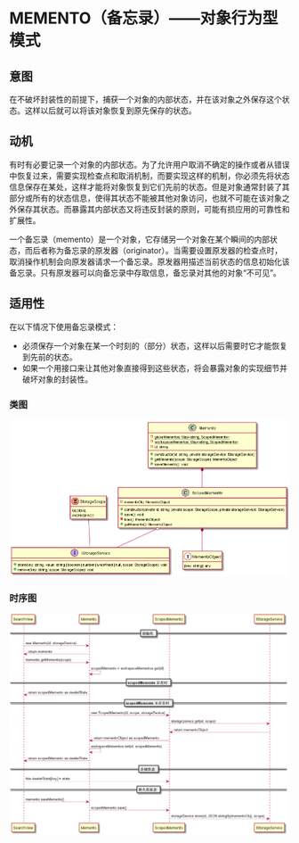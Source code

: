 # MEMENTO（备忘录）——对象行为型模式

## 意图

在不破坏封装性的前提下，捕获一个对象的内部状态，并在该对象之外保存这个状态。这样以后就可以将该对象恢复到原先保存的状态。

## 动机

有时有必要记录一个对象的内部状态。为了允许用户取消不确定的操作或者从错误中恢复过来，需要实现检查点和取消机制，而要实现这样的机制，你必须先将状态信息保存在某处，这样才能将对象恢复到它们先前的状态。但是对象通常封装了其部分或所有的状态信息，使得其状态不能被其他对象访问，也就不可能在该对象之外保存其状态。而暴露其内部状态又将违反封装的原则，可能有损应用的可靠性和扩展性。

一个备忘录（memento）是一个对象，它存储另一个对象在某个瞬间的内部状态，而后者称为备忘录的原发器（originator）。当需要设置原发器的检查点时，取消操作机制会向原发器请求一个备忘录。原发器用描述当前状态的信息初始化该备忘录。只有原发器可以向备忘录中存取信息，备忘录对其他的对象“不可见”。

## 适用性

在以下情况下使用备忘录模式：

* 必须保存一个对象在某一个时刻的（部分）状态，这样以后需要时它才能恢复到先前的状态。
* 如果一个用接口来让其他对象直接得到这些状态，将会暴露对象的实现细节并破坏对象的封装性。

### 类图

![class](../images/memento.png)

### 时序图

![sequence](../images/memento-sequence.png)
